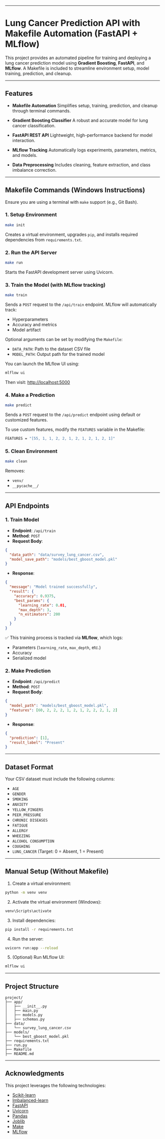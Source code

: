 

---

# Lung Cancer Prediction API with Makefile Automation (FastAPI + MLflow)

This project provides an automated pipeline for training and deploying a lung cancer prediction model using **Gradient Boosting**, **FastAPI**, and **MLflow**. A Makefile is included to streamline environment setup, model training, prediction, and cleanup.

---

## Features

* **Makefile Automation**
  Simplifies setup, training, prediction, and cleanup through terminal commands.

* **Gradient Boosting Classifier**
  A robust and accurate model for lung cancer classification.

* **FastAPI REST API**
  Lightweight, high-performance backend for model interaction.

* **MLflow Tracking**
  Automatically logs experiments, parameters, metrics, and models.

* **Data Preprocessing**
  Includes cleaning, feature extraction, and class imbalance correction.

---

## Makefile Commands (Windows Instructions)

Ensure you are using a terminal with `make` support (e.g., Git Bash).

### 1. Setup Environment

```bash
make init
```

Creates a virtual environment, upgrades `pip`, and installs required dependencies from `requirements.txt`.

### 2. Run the API Server

```bash
make run
```

Starts the FastAPI development server using Uvicorn.

### 3. Train the Model (with MLflow tracking)

```bash
make train
```

Sends a `POST` request to the `/api/train` endpoint. MLflow will automatically track:

* Hyperparameters
* Accuracy and metrics
* Model artifact

Optional arguments can be set by modifying the `Makefile`:

* `DATA_PATH`: Path to the dataset CSV file
* `MODEL_PATH`: Output path for the trained model

You can launch the MLflow UI using:

```bash
mlflow ui
```

Then visit: [http://localhost:5000](http://localhost:5000)

### 4. Make a Prediction

```bash
make predict
```

Sends a `POST` request to the `/api/predict` endpoint using default or customized features.

To use custom features, modify the `FEATURES` variable in the Makefile:

```bash
FEATURES = "[55, 1, 1, 2, 2, 1, 2, 1, 2, 1, 2, 1]"
```

### 5. Clean Environment

```bash
make clean
```

Removes:

* `venv/`
* `__pycache__/`

---

## API Endpoints

### 1. Train Model

* **Endpoint**: `/api/train`
* **Method**: `POST`
* **Request Body**:

```json
{
  "data_path": "data/survey_lung_cancer.csv",
  "model_save_path": "models/best_gboost_model.pkl"
}
```

* **Response**:

```json
{
  "message": "Model trained successfully",
  "result": {
    "accuracy": 0.9375,
    "best_params": {
      "learning_rate": 0.01,
      "max_depth": 3,
      "n_estimators": 200
    }
  }
}
```

✅ This training process is tracked via **MLflow**, which logs:

* Parameters (`learning_rate`, `max_depth`, etc.)
* Accuracy
* Serialized model

### 2. Make Prediction

* **Endpoint**: `/api/predict`
* **Method**: `POST`
* **Request Body**:

```json
{
  "model_path": "models/best_gboost_model.pkl",
  "features": [60, 2, 2, 2, 1, 2, 1, 2, 2, 2, 1, 2]
}
```

* **Response**:

```json
{
  "prediction": [1],
  "result_label": "Present"
}
```

---

## Dataset Format

Your CSV dataset must include the following columns:

* `AGE`
* `GENDER`
* `SMOKING`
* `ANXIETY`
* `YELLOW_FINGERS`
* `PEER_PRESSURE`
* `CHRONIC DISEASES`
* `FATIGUE`
* `ALLERGY`
* `WHEEZING`
* `ALCOHOL CONSUMPTION`
* `COUGHING`
* `LUNG_CANCER` (Target: 0 = Absent, 1 = Present)

---

## Manual Setup (Without Makefile)

1. Create a virtual environment:

```bash
python -m venv venv
```

2. Activate the virtual environment (Windows):

```bash
venv\Scripts\activate
```

3. Install dependencies:

```bash
pip install -r requirements.txt
```

4. Run the server:

```bash
uvicorn run:app --reload
```

5. (Optional) Run MLflow UI:

```bash
mlflow ui
```

---

## Project Structure

```
project/
├── app/
│   ├── __init__.py
│   ├── main.py
│   ├── models.py
│   ├── schemas.py
├── data/
│   └── survey_lung_cancer.csv
├── models/
│   └── best_gboost_model.pkl
├── requirements.txt
├── run.py
├── Makefile
├── README.md
```

---


## Acknowledgments

This project leverages the following technologies:

* [Scikit-learn](https://scikit-learn.org/)
* [Imbalanced-learn](https://imbalanced-learn.org/)
* [FastAPI](https://fastapi.tiangolo.com/)
* [Uvicorn](https://www.uvicorn.org/)
* [Pandas](https://pandas.pydata.org/)
* [Joblib](https://joblib.readthedocs.io/)
* [Make](https://www.gnu.org/software/make/)
* [MLflow](https://mlflow.org/)


